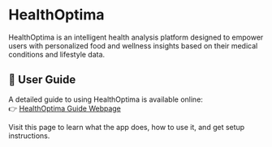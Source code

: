 # HealthOptima
HealthOptima is an intelligent health analysis platform designed to empower users with personalized food and wellness insights based on their medical conditions and lifestyle data.
## 📖 User Guide

A detailed guide to using HealthOptima is available online:  
👉 [HealthOptima Guide Webpage](https://healthoptima.onrender.com)

Visit this page to learn what the app does, how to use it, and get setup instructions.
